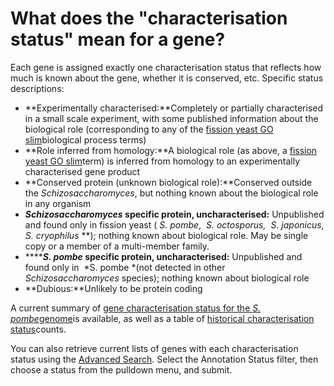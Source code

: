 # What does the "characterisation status" mean for a gene?
<!-- pombase_categories: Genome Statistics and Lists -->

Each gene is assigned exactly one characterisation status that reflects
how much is known about the gene, whether it is conserved, etc. Specific
status descriptions:

-   **Experimentally characterised:**Completely or partially
    characterised in a small scale experiment, with some published
    information about the biological role (corresponding to any of the
    [fission yeast GO
    slim](/browse-curation/fission-yeast-go-slim-terms)biological
    process terms)
-   **Role inferred from homology:**A biological role (as above, a
    [fission yeast GO
    slim](/browse-curation/fission-yeast-go-slim-terms)term) is inferred
    from homology to an experimentally characterised gene product
-   **Conserved protein (unknown biological role):**Conserved outside
    the *Schizosaccharomyces*, but nothing known about the biological
    role in any organism
-   ***Schizosaccharomyces* specific protein,
    uncharacterised:** Unpublished and found only in fission yeast ( *S.
    pombe*,  *S. octosporus,  *S. japonicus, S. cryophilus** **);
    nothing known about biological role. May be single copy or a member
    of a multi-member family.
-   *******S. pombe* **specific protein,
    uncharacterised**:** Unpublished and found only in  *S. pombe *(not
    detected in other  *Schizosaccharomyces* species); nothing known
    about biological role
-   **Dubious:**Unlikely to be protein coding

A current summary of [gene characterisation status for the *S.
pombe*genome](/status/gene-characterisation)is available, as well as a
table of [historical characterisation
status](/status/gene-characterisation-statistics-history)counts.

You can also retrieve current lists of genes with each characterisation
status using the [Advanced Search](/spombe/query/builder). Select the
Annotation Status filter, then choose a status from the pulldown menu,
and submit.

